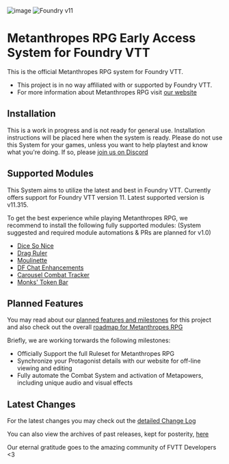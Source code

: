 ![image](https://content.invisioncic.com/e290497/monthly_2022_12/01.jpg.10f501a62b5254cef6f04d9f87c8b52d.jpg)
![Foundry v11](https://img.shields.io/badge/foundry-v11-green)

# Metanthropes RPG Early Access System for Foundry VTT

This is the official Metanthropes RPG system for Foundry VTT.

-   This project is in no way affiliated with or supported by Foundry VTT.
-   For more information about Metanthropes RPG visit [our website](https://metanthropes.com)

## Installation

This is a work in progress and is not ready for general use. Installation instructions will be placed here when the system is ready. Please do not use this System for your games, unless you want to help playtest and know what you're doing. If so, please [join us on Discord](https://metanthropes.com/discord)

## Supported Modules

This System aims to utilize the latest and best in Foundry VTT. Currently offers support for Foundry VTT version 11. Latest supported version is v11.315.

To get the best experience while playing Metanthropes RPG, we recommend to install the following fully supported modules: (System suggested and required module automations & PRs are planned for v1.0)

-   [Dice So Nice](https://foundryvtt.com/packages/dice-so-nice)
-   [Drag Ruler](https://foundryvtt.com/packages/drag-ruler)
-   [Moulinette](https://foundryvtt.com/packages/moulinette-core)
-   [DF Chat Enhancements](https://foundryvtt.com/packages/df-chat-enhance)
-   [Carousel Combat Tracker](https://foundryvtt.com/packages/combat-tracker-dock)
-   [Monks' Token Bar](https://foundryvtt.com/packages/monks-tokenbar)

## Planned Features

You may read about our [planned features and milestones](https://github.com/Legitamine/metanthropes/projects?query=is%3Aopen) for this project and also check out the overall [roadmap for Metanthropes RPG](https://www.metanthropes.com/stratagem/projects/1-metanthropes-roadmap/)

Briefly, we are working torwards the following milestones:

-   Officially Support the full Ruleset for Metanthropes RPG
-   Synchronize your Protagonist details with our website for off-line viewing and editing
-   Fully automate the Combat System and activation of Metapowers, including unique audio and visual effects

## Latest Changes

For the latest changes you may check out the [detailed Change Log](https://github.com/Legitamine/metanthropes/blob/main/CHANGELOG.md)

You can also view the archives of past releases, kept for posterity, [here](https://github.com/Legitamine/metanthropes/blob/main/CHANGELOGARCHIVES.md)

Our eternal gratitude goes to the amazing community of FVTT Developers <3
